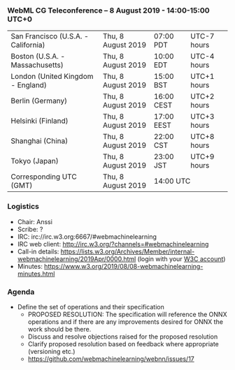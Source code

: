 ### WebML CG Teleconference – 8 August 2019 - 14:00-15:00 UTC+0

<table>
<tr><td> San Francisco (U.S.A. - California) <td> Thu, 8 August 2019 <td> 07:00 PDT <td> UTC-7 hours
<tr><td> Boston (U.S.A. - Massachusetts) <td> Thu, 8 August 2019 <td> 10:00 EDT <td> UTC-4 hours
<tr><td> London (United Kingdom - England) <td> Thu, 8 August 2019 <td> 15:00 BST <td> UTC+1 hours
<tr><td> Berlin (Germany) <td> Thu, 8 August 2019 <td> 16:00 CEST <td> UTC+2 hours
<tr><td> Helsinki (Finland) <td> Thu, 8 August 2019 <td> 17:00 EEST <td> UTC+3 hours
<tr><td> Shanghai (China) <td> Thu, 8 August 2019 <td> 22:00 CST <td> UTC+8 hours
<tr><td> Tokyo (Japan) <td> Thu, 8 August 2019 <td> 23:00 JST <td> UTC+9 hours
<tr><td> Corresponding UTC (GMT) <td> Thu, 8 August 2019 <td colspan=2> 14:00 UTC
</table>
 
### Logistics

* Chair: Anssi
* Scribe: ?
* IRC: irc://irc.w3.org:6667/#webmachinelearning
* IRC web client: http://irc.w3.org/?channels=#webmachinelearning
* Call-in details: https://lists.w3.org/Archives/Member/internal-webmachinelearning/2019Apr/0000.html (login with your [W3C account](https://www.w3.org/Help/Account/))
* Minutes: https://www.w3.org/2019/08/08-webmachinelearning-minutes.html

### Agenda

* Define the set of operations and their specification
  * PROPOSED RESOLUTION: The specification will reference the ONNX operations and if there are any improvements desired for ONNX the work should be there.
  * Discuss and resolve objections raised for the proposed resolution
  * Clarify proposed resolution based on feedback where appropriate (versioning etc.)
  * https://github.com/webmachinelearning/webnn/issues/17
